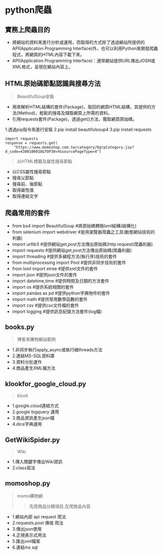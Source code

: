 # python爬蟲
## 實務上爬蟲目的
- 將網站的資料來進行分析或運用，而取得的方式除了透過網站所提供的API(Application Programming Interface)外，也可以利用Python來開發爬蟲程式，將網頁的HTML內容下載下來。
- API(Application Programming Interface)：通常網站提供URL傳出JOSN或XML格式，呈現在網站內容上。
## HTML原始碼節點認識與搜尋方法
> BeautifulSoup安裝
- 用來解析HTML結構的套件(Package)，取回的網頁HTML結構，其提供的方法(Method)，輕鬆的搜尋及擷取網頁上所需的資料。
- 引用requests套件(Package)，透過get()方法，獲取網頁原始碼。

1.透過pip指令來進行安裝
2.pip install beautifulsoup4
3.pip install requests
```
import requests
response = requests.get(
    "https://www.momoshop.com.tw/category/DgrpCategory.jsp?d_code=4300100018&TOP30=Y&sourcePageType=4")
```
> 以HTML標籤及屬性搜尋節點

- 以CSS屬性搜尋節點
- 搜尋父節點
- 搜尋前、後節點
- 取得屬性值
- 取得連結文字
## 爬蟲常用的套件
- from bs4 import BeautifulSoup  #將原始碼轉換lxml結構(結構化)
- from selenium import webdriver #是用瀏覽器爬蟲之工具(動態網站技術的利器)
- import urllib3 #提供網站get,post方法傳出原始碼(http.request)爬蟲利器)
- import requests #提供網站get,post方法傳出原始碼(爬蟲利器)
- import threading #提供多線程方法(執行序)技術的套件
- from multiprocessing import Pool #提供非同步技術的套件
- from lxml import etree  #提供xml文件的套件
- import json #提供json文件的套件
- import datetime,time #提供時間及日期的方法套件
- import os #提供系統相關的套件
- import pandas as pd #提供python字典物件的套件
- import math #提供常用數學函數的套件
- import csv #提供csv文件檔的套件
- import logging #提供訊息紀錄方法套件(log檔)

## books.py
> 博客來購物網站範例
- 1.非同步執行apply_async或執行緒threads方法
- 2.連結MS-SQL資料庫
- 3.資料分批運作
- 4.商品產生XML檔方法
## klookfor_google_cloud.py
> klook
- 1.google.cloud連結方式
- 2.google bigquery 運用
- 3.商品資訊產生json檔
- 4.dice字典運用
## GetWikiSpider.py
> Wiki
- 1.傳入關鍵字傳出Wiki資訊
- 2.class寫法

## momoshop.py
> momo購物網
>> 先爬商品分類項目,在爬商品內容
- 1.網站內部 api request 爬法
- 2.requests.post 傳值 爬法
- 3.傳出json使用
- 4.正規表示式用法
- 5.匯出xml檔案
- 6.連結ms sql